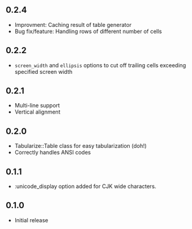 0.2.4
-----
- Improvment: Caching result of table generator
- Bug fix/feature: Handling rows of different number of cells

0.2.2
-----
- `screen_width` and `ellipsis` options to cut off trailing cells exceeding specified screen width

0.2.1
-----
- Multi-line support
- Vertical alignment

0.2.0
-----
- Tabularize::Table class for easy tabularization (doh!)
- Correctly handles ANSI codes

0.1.1
-----
- :unicode_display option added for CJK wide characters.

0.1.0
-----
- Initial release
